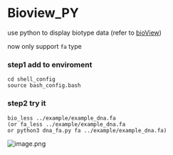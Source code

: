 # Bioview_PY

use python to display biotype data (refer to [bioView](https://github.com/Nanguage/bioView))

now only support `fa` type
### step1 add to enviroment 
```
cd shell_config
source bash_config.bash
```

### step2 try it
```
bio_less ../example/example_dna.fa
(or fa_less ../example/example_dna.fa
or python3 dna_fa.py fa ../example/example_dna.fa)
```
![image.png](https://upload-images.jianshu.io/upload_images/9589088-53496e62ac1628c0.png?imageMogr2/auto-orient/strip%7CimageView2/2/w/1240)
